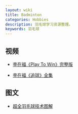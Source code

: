 ```yaml
---
layout: wiki
title: Badminton
categories: Hobbies
description: 羽毛球学习资源整理。
keywords: 羽毛球
---
```


## 视频

* [李在福《Play To Win》完整版](http://v.youku.com/v_show/id_XNDExNDM2NzA0.html)

* [李在福《追球》全集](http://v.youku.com/v_show/id_XMjczOTAyODI4.html?f=15463121)

## 图文

* [超全羽毛球技术图解](http://q.115.com/t-137397-1619804.html)
